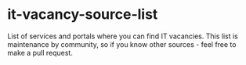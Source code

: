 # it-vacancy-source-list
List of services and portals where you can find IT vacancies. This list is maintenance by community, so if you know other sources - feel free to make a pull request.
